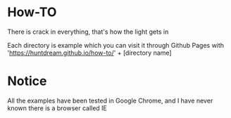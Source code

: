 # How-TO
There is crack in everything, that's how the light gets in

Each directory is example which you can visit it through Github Pages with 'https://huntdream.github.io/how-to/' + [directory name]

# Notice
All the examples have been tested in Google Chrome, and I have never known there is a browser called IE

